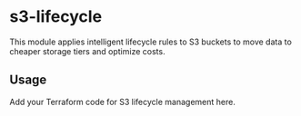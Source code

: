 # s3-lifecycle

This module applies intelligent lifecycle rules to S3 buckets to move data to cheaper storage tiers and optimize costs.

## Usage

Add your Terraform code for S3 lifecycle management here. 